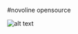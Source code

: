 #novoline opensource

![alt text](https://cdn.discordapp.com/attachments/913377178266247178/915860501886558208/Screen_Shot_2021-12-01_at_11.02.24_PM.png)